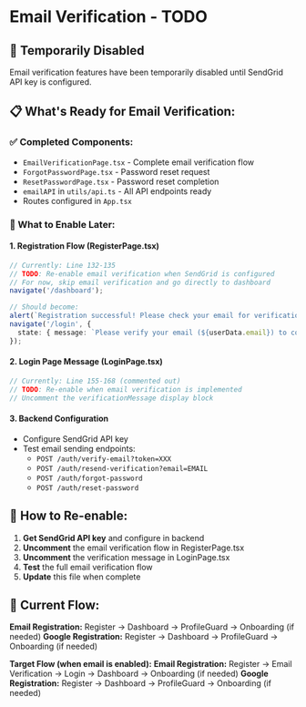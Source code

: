 # Email Verification - TODO

## 🚧 Temporarily Disabled

Email verification features have been temporarily disabled until SendGrid API key is configured.

## 📋 What's Ready for Email Verification:

### ✅ Completed Components:
- `EmailVerificationPage.tsx` - Complete email verification flow
- `ForgotPasswordPage.tsx` - Password reset request
- `ResetPasswordPage.tsx` - Password reset completion
- `emailAPI` in `utils/api.ts` - All API endpoints ready
- Routes configured in `App.tsx`

### 🔄 What to Enable Later:

#### 1. **Registration Flow (RegisterPage.tsx)**
```typescript
// Currently: Line 132-135
// TODO: Re-enable email verification when SendGrid is configured
// For now, skip email verification and go directly to dashboard
navigate('/dashboard');

// Should become:
alert(`Registration successful! Please check your email for verification.`);
navigate('/login', { 
  state: { message: `Please verify your email (${userData.email}) to continue.` }
});
```

#### 2. **Login Page Message (LoginPage.tsx)**
```typescript
// Currently: Line 155-168 (commented out)
// TODO: Re-enable when email verification is implemented
// Uncomment the verificationMessage display block
```

#### 3. **Backend Configuration**
- Configure SendGrid API key
- Test email sending endpoints:
  - `POST /auth/verify-email?token=XXX`
  - `POST /auth/resend-verification?email=EMAIL`
  - `POST /auth/forgot-password`
  - `POST /auth/reset-password`

## 🚀 How to Re-enable:

1. **Get SendGrid API key** and configure in backend
2. **Uncomment** the email verification flow in RegisterPage.tsx
3. **Uncomment** the verification message in LoginPage.tsx  
4. **Test** the full email verification flow
5. **Update** this file when complete

## 🎯 Current Flow:

**Email Registration:** Register → Dashboard → ProfileGuard → Onboarding (if needed)
**Google Registration:** Register → Dashboard → ProfileGuard → Onboarding (if needed)

**Target Flow (when email is enabled):**
**Email Registration:** Register → Email Verification → Login → Dashboard → Onboarding (if needed)
**Google Registration:** Register → Dashboard → ProfileGuard → Onboarding (if needed)